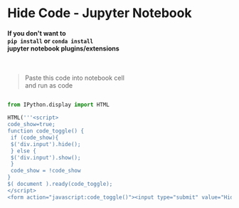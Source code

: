 # Hide Code - Jupyter Notebook

#### If you don't want to <br>`pip install` or `conda install` <br> jupyter notebook plugins/extensions

<br>

> Paste this code into notebook cell
> <br> and run as code

```python

from IPython.display import HTML

HTML('''<script>
code_show=true;
function code_toggle() {
 if (code_show){
 $('div.input').hide();
 } else {
 $('div.input').show();
 }
 code_show = !code_show
}
$( document ).ready(code_toggle);
</script>
<form action="javascript:code_toggle()"><input type="submit" value="Hide/Show: Raw Code"></form>''')

```
